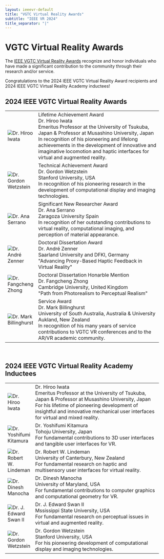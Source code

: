 ```yaml
---
layout: ieeevr-default
title: "VGTC Virtual Reality Awards"
subtitle: "IEEE VR 2024"
title_separator: "|"
---
```


<div>
    <h1>VGTC Virtual Reality Awards</h1>
    <p>
        The <a href="https://tc.computer.org/vgtc/award-criteria/" target="_blank">IEEE VGTC Virtual Reality Awards</a> recognize and honor individuals who have made a significant contribution to the community through their research and/or service.
    </p>
    <p>
        Congratulations to the 2024 IEEE VGTC Virtual Reality Award recipients and 2024 IEEE VGTC Virtual Reality Academy inductees!
    </p>    
    <p>  
    <h2 id="vrawards">2024 IEEE VGTC Virtual Reality Awards</h2>    
    <table style="padding-bottom:35px">
    <tr>
        <td><img src="{{ "/assets/images/vgtc-awards/IwataHiroo.jpg" | relative_url }}" alt="Dr. Hiroo Iwata" style="max-width: 200px;"></td>
        <td style="width:100%">
            <award>Lifetime Achievement Award</award>
            <div class="bold large">Dr. Hiroo Iwata</div>
            <div>Emeritus Professor at the University of Tsukuba, Japan & Professor at Musashino University, Japan</div>
            <div class="font_100 italic padding_top_small">
                In recognition of his pioneering and lifelong achievements in the development of innovative and imaginative locomotion and haptic interfaces for virtual and augmented reality.
            </div>
        </td>
    </tr>
    <tr>
        <td><img src="{{ "/assets/images/vgtc-awards/WetzsteinGordon.jpg" | relative_url }}" alt="Dr. Gordon Wetzstein" style="max-width: 200px;"></td>
        <td>
            <award>Technical Achievement Award</award>
            <div class="bold large">Dr. Gordon Wetzstein</div>
            <div>Stanford University, USA</div>
            <div class="font_100 italic padding_top_small">
                In recognition of his pioneering research in the development of computational display and imaging technologies.
            </div>
        </td>
    </tr>
    <tr>
        <td><img src="{{ "/assets/images/vgtc-awards/SerranoAna.png" | relative_url }}" alt="Dr. Ana Serrano" style="max-width: 200px;"></td>
        <td>
            <award>Significant New Researcher Award</award>
            <div class="bold large">Dr. Ana Serrano</div>
            <div>Zaragoza University Spain  </div>                 
            <div class="font_100 italic padding_top_small">
                In recognition of her outstanding contributions to virtual reality, computational imaging, and perception of material appearance.
            </div>
        </td>
    </tr>
    <tr>
        <td><img src="{{ "/assets/images/vgtc-awards/ZennerAndre.png" | relative_url }}" alt="Dr. André Zenner" style="max-width: 200px;"></td>
        <td>
            <award>Doctoral Dissertation Award</award>
            <div class="bold large">Dr. André Zenner</div>  
            <div>Saarland University and DFKI, Germany</div>
            <div class="font_100 bold padding_top_small">
                "Advancing Proxy-Based Haptic Feedback in Virtual Reality"
            </div>
        </td>
    </tr>
    <tr>
        <td><img src="{{ "/assets/images/vgtc-awards/ZhongFangcheng.png" | relative_url }}" alt="Dr. Fangcheng Zhong" style="max-width: 200px;"></td>
        <td>
            <award>Doctoral Dissertation Honarble Mention</award>
            <div class="bold large">Dr. Fangcheng Zhong</div>
            <div>Cambridge University, United Kingdom</div>
            <div class="font_100 bold padding_top_small">
                "Path from Photorealism to Perceptual Realism"
            </div>
        </td>
    </tr>
    <tr>
        <td><img src="{{ "/assets/images/vgtc-awards/BillinghurstMark.jpg" | relative_url }}" alt="Dr. Mark Billinghurst" style="max-width: 200px;"></td>
        <td>
            <award>Service Award</award>
            <div class="bold large">Dr. Mark Billinghurst</div>           
            <div>University of South Australia, Australia & University Aukland, New Zealand</div>
            <div class="font_100 italic padding_top_small">
                In recognition of his many years of service contributions to VGTC VR conferences and to the AR/VR academic community.
            </div>
        </td>
    </tr>
</table>
<h2 id="academy">2024 IEEE VGTC Virtual Reality Academy Inductees</h2>    
    <table>
    <tr>
        <td><img src="{{ "/assets/images/vgtc-awards/IwataHiroo.jpg" | relative_url }}" alt="Dr. Hiroo Iwata" style="max-width: 200px;"></td>
        <td style="width:100%">
            <div class="bold large">Dr. Hiroo Iwata</div>       
            <div>Emeritus Professor at the University of Tsukuba, Japan & Professor at Musashino University, Japan</div>
            <div class="font_100 italic padding_top_small">
                For his lifetime of pioneering development of insightful and innovative mechanical user interfaces for virtual and mixed reality.
            </div>
        </td>
    </tr>
    <tr>
            <td><img src="{{ "/assets/images/vgtc-awards/KitamuraYoshifumi.jpg" | relative_url }}" alt="Dr. Yoshifumi Kitamura" style="max-width: 200px;"></td>
        <td>
            <div class="bold large">Dr. Yoshifumi Kitamura</div>
            <div>Tohoju University, Japan</div>
            <div class="font_100 italic padding_top_small">
                For fundamental contributions to 3D user interfaces and tangible user interfaces for VR.
            </div>
        </td>
    </tr>
    <tr>
        <td><img src="{{ "/assets/images/vgtc-awards/LindemanRobert.jpg" | relative_url }}" alt="Dr. Robert W. Lindeman" style="max-width: 200px;"></td>
        <td>
            <div class="bold large">Dr. Robert W. Lindeman</div>
            <div>University of Canterbury, New Zealand</div>
            <div class="font_100 italic padding_top_small">
                For fundamental research on haptic and multisensory user interfaces for virtual reality.
            </div>
        </td>
    </tr>
    <tr>
            <td><img src="{{ "/assets/images/vgtc-awards/ManochaDinesh.jpg" | relative_url }}" alt="Dr. Dinesh Manocha" style="max-width: 200px;"></td>
        <td>
            <div class="bold large">Dr. Dinesh Manocha</div>
            <div>University of Maryland, USA</div>
            <div class="font_100 italic padding_top_small">
                For fundamental contributions to computer graphics and computational geometry for VR.
            </div>
        </td>
    </tr>
    <tr>
        <td><img src="{{ "/assets/images/vgtc-awards/SwanJEdward.jpg" | relative_url }}" alt="Dr. J. Edward Swan II" style="max-width: 200px;"></td>
        <td>
            <div class="bold large">Dr. J. Edward Swan II</div>
           <div> Mssissippi State University, USA</div>
            <div class="font_100 italic padding_top_small">
                For fundamental research on perceptual issues in virtual and augmented reality.
            </div>
        </td>
    </tr>
    <tr>
        <td><img src="{{ "/assets/images/vgtc-awards/WetzsteinGordon.jpg" | relative_url }}" alt="Dr. Gordon Wetzstein" style="max-width: 200px;"></td>
        <td>
            <div class="bold large">Dr. Gordon Wetzstein</div>
            <div>Stanford  University, USA</div>
            <div class="font_100 italic padding_top_small">
                For his pioneering development of computational display and imaging technologies.
            </div>
        </td>
    </tr>
</table>
